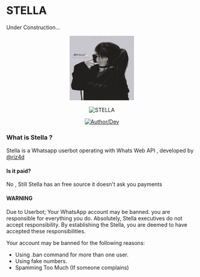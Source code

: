 # STELLA

Under Construction...
<div align="center">
  <img border-radius: 15px src="https://github.com/riz4d/stella/blob/main/stella-req/stella.jpg" width="170" height="170"/>
  <p align="center">
<a><img title="STELLA" src="https://img.shields.io/badge/STELLA-rizad/stella?color=black&style=for-the-badge&logo=stella"></a>
</p>
  <p align="center">
<a href="https://github.com/riz4d"><img title="Author/Dev" src="https://img.shields.io/badge/Author:rizad-rizad/stella?color=black&style=for-the-badge&logo=github"></a>
</p>
  </div>
  
### What is Stella ?
  Stella is a Whatsapp userbot operating with Whats Web API , developed by [@riz4d](https://github.com/riz4d)
  
#### Is it paid?

 No , Still Stella has an free source it doesn't ask you payments
#### WARNING
Due to Userbot; Your WhatsApp account may be banned.
you are responsible for everything you do. 
Absolutely, Stella executives do not accept responsibility.
By establishing the Stella, you are deemed to have accepted these responsibilities.

Your account may be banned for the following reasons:
- Using .ban command for more than one user.
- Using fake numbers.
- Spamming Too Much (If someone complains)


